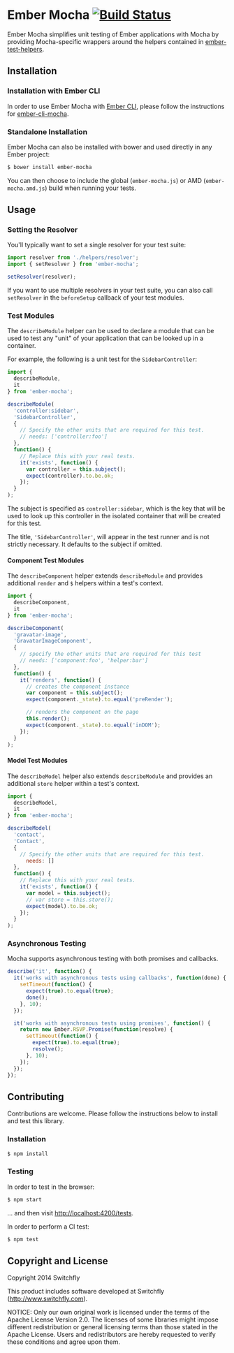 # Ember Mocha [![Build Status](https://secure.travis-ci.org/switchfly/ember-mocha.png?branch=master)](http://travis-ci.org/switchfly/ember-mocha)

Ember Mocha simplifies unit testing of Ember applications with Mocha by
providing Mocha-specific wrappers around the helpers contained in
[ember-test-helpers](https://github.com/switchfly/ember-test-helpers).

## Installation

### Installation with Ember CLI

In order to use Ember Mocha with [Ember CLI](http://www.ember-cli.com/),
please follow the instructions for
[ember-cli-mocha](https://github.com/switchfly/ember-cli-mocha).

### Standalone Installation

Ember Mocha can also be installed with bower and used directly in any Ember
project:

```sh
$ bower install ember-mocha
```

You can then choose to include the global (`ember-mocha.js`) or AMD
(`ember-mocha.amd.js`) build when running your tests.

## Usage

### Setting the Resolver

You'll typically want to set a single resolver for your test suite:

```javascript
import resolver from './helpers/resolver';
import { setResolver } from 'ember-mocha';

setResolver(resolver);
```

If you want to use multiple resolvers in your test suite, you can also
call `setResolver` in the `beforeSetup` callback of your test modules.

### Test Modules

The `describeModule` helper can be used to declare a module that can be used
to test any "unit" of your application that can be looked up in a container.

For example, the following is a unit test for the `SidebarController`:

```javascript
import {
  describeModule,
  it
} from 'ember-mocha';

describeModule(
  'controller:sidebar',
  'SidebarController',
  {
    // Specify the other units that are required for this test.
    // needs: ['controller:foo']
  },
  function() {
    // Replace this with your real tests.
    it('exists', function() {
      var controller = this.subject();
      expect(controller).to.be.ok;
    });
  }
);

```

The subject is specified as `controller:sidebar`, which is the key that will
be used to look up this controller in the isolated container that will be
created for this test.

The title, `'SidebarController'`, will appear in the test runner and is not
strictly necessary. It defaults to the subject if omitted.

#### Component Test Modules

The `describeComponent` helper extends `describeModule` and provides
additional `render` and `$` helpers within a test's context.

```javascript
import {
  describeComponent,
  it
} from 'ember-mocha';

describeComponent(
  'gravatar-image',
  'GravatarImageComponent',
  {
    // specify the other units that are required for this test
    // needs: ['component:foo', 'helper:bar']
  },
  function() {
    it('renders', function() {
      // creates the component instance
      var component = this.subject();
      expect(component._state).to.equal('preRender');

      // renders the component on the page
      this.render();
      expect(component._state).to.equal('inDOM');
    });
  }
);
```

#### Model Test Modules

The `describeModel` helper also extends `describeModule` and provides an
additional `store` helper within a test's context.

```javascript
import {
  describeModel,
  it
} from 'ember-mocha';

describeModel(
  'contact',
  'Contact',
  {
    // Specify the other units that are required for this test.
      needs: []
  },
  function() {
    // Replace this with your real tests.
    it('exists', function() {
      var model = this.subject();
      // var store = this.store();
      expect(model).to.be.ok;
    });
  }
);
```

### Asynchronous Testing

Mocha supports asynchronous testing with both promises and callbacks.

```javascript
describe('it', function() {
  it('works with asynchronous tests using callbacks', function(done) {
    setTimeout(function() {
      expect(true).to.equal(true);
      done();
    }, 10);
  });

  it('works with asynchronous tests using promises', function() {
    return new Ember.RSVP.Promise(function(resolve) {
      setTimeout(function() {
        expect(true).to.equal(true);
        resolve();
      }, 10);
    });
  });
});
```

## Contributing

Contributions are welcome. Please follow the instructions below to install and
test this library.

### Installation

```sh
$ npm install
```

### Testing

In order to test in the browser:

```sh
$ npm start
```

... and then visit [http://localhost:4200/tests](http://localhost:4200/tests).

In order to perform a CI test:

```sh
$ npm test
```

## Copyright and License

Copyright 2014 Switchfly

This product includes software developed at
Switchfly (http://www.switchfly.com).

NOTICE: Only our own original work is licensed under the terms of the Apache
License Version 2.0. The licenses of some libraries might impose different
redistribution or general licensing terms than those stated in the Apache
License. Users and redistributors are hereby requested to verify these
conditions and agree upon them.
